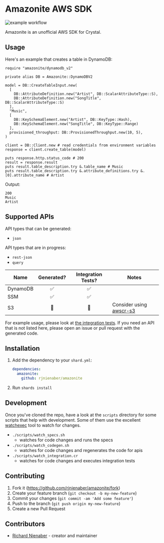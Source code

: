 # Amazonite AWS SDK
![example workflow](https://github.com/rjnienaber/amazonite/actions/workflows/ci.yml/badge.svg)

Amazonite is an unofficial AWS SDK for Crystal.

## Usage

Here's an example that creates a table in DynamoDB:

```crystal
require "amazonite/dynamodb_v2"

private alias DB = Amazonite::DynamoDBV2

model = DB::CreateTableInput.new(
  [
    DB::AttributeDefinition.new("Artist", DB::ScalarAttributeType::S),
    DB::AttributeDefinition.new("SongTitle", DB::ScalarAttributeType::S)
  ],
  "Music",
  [
    DB::KeySchemaElement.new("Artist", DB::KeyType::Hash),
    DB::KeySchemaElement.new("SongTitle", DB::KeyType::Range)
  ],
  provisioned_throughput: DB::ProvisionedThroughput.new(10, 5),
)

client = DB::Client.new # read credentials from environment variables
response = client.create_table(model)

puts response.http.status_code # 200
result = response.result
puts result.table_description.try &.table_name # Music
puts result.table_description.try &.attribute_definitions.try &.[0].attribute_name # Artist
```

Output:
```
200
Music
Artist
```

## Supported APIs
API types that can be generated:
* `json`

API types that are in progress:
* `rest-json`
* `query`

| Name          | Generated?      |Integration Tests?  | Notes                                                                 |
| ------------- | :-------------: | :---------------: |-------------                                                          |
| DynamoDB      | ✅              |✅                 |                                                                       |
| SSM           | ✅              |✅                 |                                                                       |
| S3            |  🚫             | 🚫                | Consider using [awscr-s3](https://github.com/taylorfinnell/awscr-s3)  |

For example usage, please look at [the integration tests](integration). If you need an API that is not listed here,
please open an issue or pull request with the generated code.

## Installation

1. Add the dependency to your `shard.yml`:

   ```yaml
   dependencies:
     amazonite:
       github: rjnienaber/amazonite
   ```

2. Run `shards install`

## Development
Once you've cloned the repo, have a look at the `scripts` directory for some scripts that help with development. Some of them use the excellent [watchexec](https://github.com/watchexec/watchexec) tool to watch for changes.

* `./scripts/watch_specs.sh`
  * watches for code changes and runs the specs
* `./scripts/watch_codegen.sh`
  * watches for code changes and regenerates the code for apis
* `./scripts/watch_integration.cr`
  * watches for code changes and executes integration tests

## Contributing

1. Fork it (<https://github.com/rjnienaber/amazonite/fork>)
2. Create your feature branch (`git checkout -b my-new-feature`)
3. Commit your changes (`git commit -am 'Add some feature'`)
4. Push to the branch (`git push origin my-new-feature`)
5. Create a new Pull Request

## Contributors

- [Richard Nienaber](https://github.com/rjnienaber) - creator and maintainer
